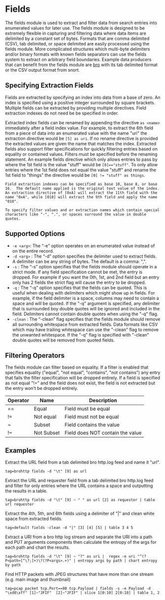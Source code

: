 # Fields

The fields module is used to extract and filter data from search entries into enumerated values for later use.  The fields module is designed to be extremely flexible in capturing and filtering data where data items are delimited by a constant set of bytes.  Formats that are comma delimited (CSV), tab delimited, or space delimited are easily processed using the fields module.  More complicated structures which multi-byte delimiters and/or binary formats with known fields separators can use the fields system to extract on arbitrary field boundaries.  Example data producers that can benefit from the fields module are [bro](https://www.bro.org/) with its tab delimited format or the CSV output format from snort.

## Specifying Extraction Fields

Fields are extracted by specifying an index into data from a base of zero.  An index is specified using a positive integer surrounded by square brackets.  Multiple fields can be extracted by providing multiple directives.  Field extraction indexes do not need be be specified in order.

Extracted index fields can be renamed by appending the directive `as <name>` immediately after a field index value.  For example, to extract the 6th field from a piece of data into an enumerated value with the name "uri" the extraction directive would be `[5] as uri`.  If no rename directive is provided the extracted values are given the name that matches the index.  Extracted fields also support filter specifications for quickly filtering entries based on equality or contained values.  Filters must be specified before the renaming statement.  An example fields directive which only allows entries to pass by where the 1st field is the value "stuff" would be `[0]=="stuff"`.  To only allow entries where the 1st field does not equal the value "stuff" and rename the 1st field to "things" the directive would be `[0] != "stuff" as things`.

```{attention}
Field extraction indexes can be specified as base 10, base 8, or base 16.  The default name applied is the original text value of the index.  An extraction directive of [0xA] will extract the 11th field with the name "0xA", while [010] will extract the 9th field and apply the name "010".
```

```{attention}
To specify filter values and or extraction names which contain special characters like "-", ".", or spaces surround the value in double quotes.
```

## Supported Options

* `-e <arg>`: The “-e” option operates on an enumerated value instead of on the entire record.
* `-d <arg>` : The “-d” option specifies the delimiter used to extract fields.  A delimiter can be any string of bytes.  The default is a comma: ",".
* `-s` : The “-s” option specifies that the fields module should operate in a strict mode.  If any field specification cannot be met, the entry is dropped.  For example if you want the 0th, 1st, and 2nd field but an entry only has 2 fields the strict flag will cause the entry to be dropped.
* `-q` : The “-q” option specifies that the fields can be quoted.  This is useful when dealing with delimiters which might show up in fields.  For example, if the field delimiter is a space, columns may need to contain a space and will be quoted.  If the "-q" argument is specified, any delimiter that is surrounded boy double quotes will be ignored and included in the field.  Delimiters cannot contain double quotes when using the "-q" flag.
* `-clean` : The “-clean” flag specifies that the fields module should remove all surrounding whitespace from extracted fields.  Data formats like CSV which may have trailing whitespace can use the "-clean" flag to remove the unwanted whitespace.  If the "-q" flag is specified with "-clean" double quotes will be removed from quoted fields.

## Filtering Operators

The fields module can filter based on equality.  If a filter is enabled that specifies equality ("equal", "not equal", "contains", "not contains") any entry that fails the filter specification will be dropped entirely.  If a field is specified as not equal "!=" and the field does not exist, the field is not extracted but the entry won't be dropped entirely.

| Operator | Name | Description |
|----------|------|-------------|
| == | Equal | Field must be equal
| != | Not equal | Field must not be equal
| ~ | Subset | Field contains the value
| !~ | Not Subset | Field does NOT contain the value

## Examples

Extract the URL field from a tab delimited bro http.log feed and name it "url".

```gravwell
tag=brohttp fields -d "\t" [9] as url
```

Extract the URL and requester field from a tab delimited bro http.log feed and filter for only entries where the URL contains a space and outputting the results in a table.

```gravwell
tag=brohttp fields -d "\t" [9] ~ " " as url [2] as requester | table url requester
```

Extract the 4th, 5th, and 6th fields using a delimiter of "|" and clean white space from extracted fields.

```gravwell
tag=default fields -clean -d "|" [3] [4] [5] | table 3 4 5
```

Extract a URI from a bro http log stream and separate the URI into a path and PUT arguments components then calculate the entropy of the args for each path and chart the results.

```gravwell
tag=brohttp fields -d "\t" [9] ~ "?" as uri |  regex -e uri "^(?P<path>[^\?;]+)\?(?P<args>.+)" | entropy args by path | chart entropy by path
```

Find HTTP packets with JPEG structures that have more than one stream (e.g. main image and thumbnail)

```gravwell
tag=pcap packet tcp.Port==80 tcp.Payload | fields -s -e Payload -d "\xd8\xff" [1]~"JFIF"  [2]~"JFIF" | slice 1[0:10] 2[0:10] | table 1, 2
```
